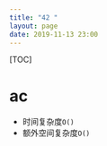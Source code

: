 ```yaml
---
title: "42 "
layout: page
date: 2019-11-13 23:00
---
```


[TOC]

# ac

* 时间复杂度`O()`
* 额外空间复杂度`O()`

```java

```
